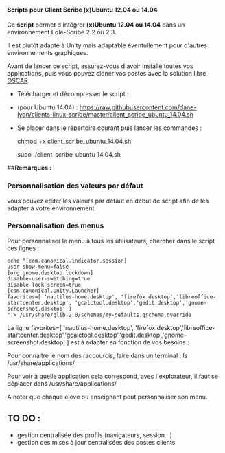 #### Scripts pour Client Scribe (x)Ubuntu 12.04 ou 14.04 

Ce **script** permet d'intégrer **(x)Ubuntu 12.04 ou 14.04** dans un environnement Eole-Scribe 2.2 ou 2.3.

Il est plutôt adapté à Unity mais adaptable éventullement pour d'autres environnements graphiques.

Avant de lancer ce script, assurez-vous d'avoir installé toutes vos applications, puis vous pouvez cloner vos postes
avec la solution libre [OSCAR](http://oscar.crdp-lyon.fr/wiki/)

  - Télécharger et décompresser le script :
  - (pour Ubuntu 14.04) : https://raw.githubusercontent.com/dane-lyon/clients-linux-scribe/master/client_scribe_ubuntu_14.04.sh
  - Se placer dans le répertoire courant puis lancer les commandes :

	chmod +x client_scribe_ubuntu_14.04.sh

	sudo ./client_scribe_ubuntu_14.04.sh

##**Remarques :** 

### Personnalisation des valeurs par défaut

vous pouvez éditer les valeurs par défaut en début de script afin de les adapter à votre environnement.

### Personnalisation des menus

Pour personnaliser le menu à tous les utilisateurs, chercher dans le script ces lignes :


	echo "[com.canonical.indicator.session]
	user-show-menu=false
	[org.gnome.desktop.lockdown]
	disable-user-switching=true
	disable-lock-screen=true
	[com.canonical.Unity.Launcher]
	favorites=[ 'nautilus-home.desktop', 'firefox.desktop','libreoffice-startcenter.desktop', 'gcalctool.desktop','gedit.desktop','gnome-screenshot.desktop' ]
	" > /usr/share/glib-2.0/schemas/my-defaults.gschema.override

La ligne
	favorites=[ 'nautilus-home.desktop', 'firefox.desktop','libreoffice-startcenter.desktop','gcalctool.desktop','gedit.desktop','gnome-screenshot.desktop' ]
est à adapter en fonction de vos besoins :

Pour connaitre le nom des raccourcis, faire dans un terminal : ls /usr/share/applications/

Pour voir à quelle application cela correspond, avec l'explorateur, il faut se déplacer dans /usr/share/applications/

A noter que chaque élève ou enseignant peut personnaliser son menu.

## TO DO :

- gestion centralisée des profils (navigateurs, session...)
- gestion des mises à jour centralisées des postes clients
